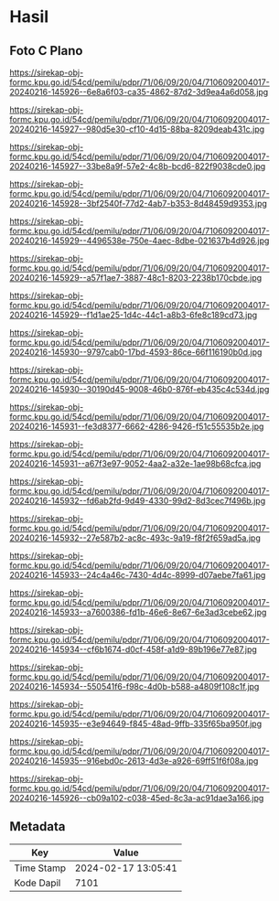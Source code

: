 # Hasil

## Foto C Plano

https://sirekap-obj-formc.kpu.go.id/54cd/pemilu/pdpr/71/06/09/20/04/7106092004017-20240216-145926--6e8a6f03-ca35-4862-87d2-3d9ea4a6d058.jpg

https://sirekap-obj-formc.kpu.go.id/54cd/pemilu/pdpr/71/06/09/20/04/7106092004017-20240216-145927--980d5e30-cf10-4d15-88ba-8209deab431c.jpg

https://sirekap-obj-formc.kpu.go.id/54cd/pemilu/pdpr/71/06/09/20/04/7106092004017-20240216-145927--33be8a9f-57e2-4c8b-bcd6-822f9038cde0.jpg

https://sirekap-obj-formc.kpu.go.id/54cd/pemilu/pdpr/71/06/09/20/04/7106092004017-20240216-145928--3bf2540f-77d2-4ab7-b353-8d48459d9353.jpg

https://sirekap-obj-formc.kpu.go.id/54cd/pemilu/pdpr/71/06/09/20/04/7106092004017-20240216-145929--4496538e-750e-4aec-8dbe-021637b4d926.jpg

https://sirekap-obj-formc.kpu.go.id/54cd/pemilu/pdpr/71/06/09/20/04/7106092004017-20240216-145929--a57f1ae7-3887-48c1-8203-2238b170cbde.jpg

https://sirekap-obj-formc.kpu.go.id/54cd/pemilu/pdpr/71/06/09/20/04/7106092004017-20240216-145929--f1d1ae25-1d4c-44c1-a8b3-6fe8c189cd73.jpg

https://sirekap-obj-formc.kpu.go.id/54cd/pemilu/pdpr/71/06/09/20/04/7106092004017-20240216-145930--9797cab0-17bd-4593-86ce-66f116190b0d.jpg

https://sirekap-obj-formc.kpu.go.id/54cd/pemilu/pdpr/71/06/09/20/04/7106092004017-20240216-145930--30190d45-9008-46b0-876f-eb435c4c534d.jpg

https://sirekap-obj-formc.kpu.go.id/54cd/pemilu/pdpr/71/06/09/20/04/7106092004017-20240216-145931--fe3d8377-6662-4286-9426-f51c55535b2e.jpg

https://sirekap-obj-formc.kpu.go.id/54cd/pemilu/pdpr/71/06/09/20/04/7106092004017-20240216-145931--a67f3e97-9052-4aa2-a32e-1ae98b68cfca.jpg

https://sirekap-obj-formc.kpu.go.id/54cd/pemilu/pdpr/71/06/09/20/04/7106092004017-20240216-145932--fd6ab2fd-9d49-4330-99d2-8d3cec7f496b.jpg

https://sirekap-obj-formc.kpu.go.id/54cd/pemilu/pdpr/71/06/09/20/04/7106092004017-20240216-145932--27e587b2-ac8c-493c-9a19-f8f2f659ad5a.jpg

https://sirekap-obj-formc.kpu.go.id/54cd/pemilu/pdpr/71/06/09/20/04/7106092004017-20240216-145933--24c4a46c-7430-4d4c-8999-d07aebe7fa61.jpg

https://sirekap-obj-formc.kpu.go.id/54cd/pemilu/pdpr/71/06/09/20/04/7106092004017-20240216-145933--a7600386-fd1b-46e6-8e67-6e3ad3cebe62.jpg

https://sirekap-obj-formc.kpu.go.id/54cd/pemilu/pdpr/71/06/09/20/04/7106092004017-20240216-145934--cf6b1674-d0cf-458f-a1d9-89b196e77e87.jpg

https://sirekap-obj-formc.kpu.go.id/54cd/pemilu/pdpr/71/06/09/20/04/7106092004017-20240216-145934--550541f6-f98c-4d0b-b588-a4809f108c1f.jpg

https://sirekap-obj-formc.kpu.go.id/54cd/pemilu/pdpr/71/06/09/20/04/7106092004017-20240216-145935--e3e94649-f845-48ad-9ffb-335f65ba950f.jpg

https://sirekap-obj-formc.kpu.go.id/54cd/pemilu/pdpr/71/06/09/20/04/7106092004017-20240216-145935--916ebd0c-2613-4d3e-a926-69ff51f6f08a.jpg

https://sirekap-obj-formc.kpu.go.id/54cd/pemilu/pdpr/71/06/09/20/04/7106092004017-20240216-145926--cb09a102-c038-45ed-8c3a-ac91dae3a166.jpg


## Metadata

| Key        | Value               |
| ---------- | ------------------- |
| Time Stamp | 2024-02-17 13:05:41 |
| Kode Dapil | 7101                |



